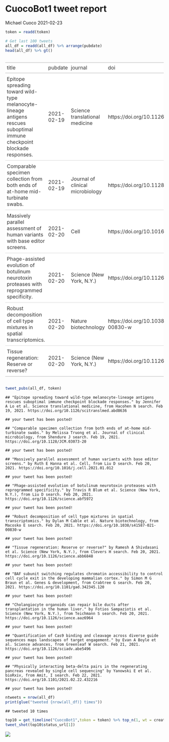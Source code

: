CuocoBot1 tweet report
================
Michael Cuoco
2021-02-23

``` r
token = readd(token)
```

``` r
# Get last 100 tweets
all_df = readd(all_df) %>% arrange(pubdate)
head(all_df) %>% gt()
```

<style>html {
  font-family: -apple-system, BlinkMacSystemFont, 'Segoe UI', Roboto, Oxygen, Ubuntu, Cantarell, 'Helvetica Neue', 'Fira Sans', 'Droid Sans', Arial, sans-serif;
}

#zxgxzwkstc .gt_table {
  display: table;
  border-collapse: collapse;
  margin-left: auto;
  margin-right: auto;
  color: #333333;
  font-size: 16px;
  background-color: #FFFFFF;
  width: auto;
  border-top-style: solid;
  border-top-width: 2px;
  border-top-color: #A8A8A8;
  border-right-style: none;
  border-right-width: 2px;
  border-right-color: #D3D3D3;
  border-bottom-style: solid;
  border-bottom-width: 2px;
  border-bottom-color: #A8A8A8;
  border-left-style: none;
  border-left-width: 2px;
  border-left-color: #D3D3D3;
}

#zxgxzwkstc .gt_heading {
  background-color: #FFFFFF;
  text-align: center;
  border-bottom-color: #FFFFFF;
  border-left-style: none;
  border-left-width: 1px;
  border-left-color: #D3D3D3;
  border-right-style: none;
  border-right-width: 1px;
  border-right-color: #D3D3D3;
}

#zxgxzwkstc .gt_title {
  color: #333333;
  font-size: 125%;
  font-weight: initial;
  padding-top: 4px;
  padding-bottom: 4px;
  border-bottom-color: #FFFFFF;
  border-bottom-width: 0;
}

#zxgxzwkstc .gt_subtitle {
  color: #333333;
  font-size: 85%;
  font-weight: initial;
  padding-top: 0;
  padding-bottom: 4px;
  border-top-color: #FFFFFF;
  border-top-width: 0;
}

#zxgxzwkstc .gt_bottom_border {
  border-bottom-style: solid;
  border-bottom-width: 2px;
  border-bottom-color: #D3D3D3;
}

#zxgxzwkstc .gt_col_headings {
  border-top-style: solid;
  border-top-width: 2px;
  border-top-color: #D3D3D3;
  border-bottom-style: solid;
  border-bottom-width: 2px;
  border-bottom-color: #D3D3D3;
  border-left-style: none;
  border-left-width: 1px;
  border-left-color: #D3D3D3;
  border-right-style: none;
  border-right-width: 1px;
  border-right-color: #D3D3D3;
}

#zxgxzwkstc .gt_col_heading {
  color: #333333;
  background-color: #FFFFFF;
  font-size: 100%;
  font-weight: normal;
  text-transform: inherit;
  border-left-style: none;
  border-left-width: 1px;
  border-left-color: #D3D3D3;
  border-right-style: none;
  border-right-width: 1px;
  border-right-color: #D3D3D3;
  vertical-align: bottom;
  padding-top: 5px;
  padding-bottom: 6px;
  padding-left: 5px;
  padding-right: 5px;
  overflow-x: hidden;
}

#zxgxzwkstc .gt_column_spanner_outer {
  color: #333333;
  background-color: #FFFFFF;
  font-size: 100%;
  font-weight: normal;
  text-transform: inherit;
  padding-top: 0;
  padding-bottom: 0;
  padding-left: 4px;
  padding-right: 4px;
}

#zxgxzwkstc .gt_column_spanner_outer:first-child {
  padding-left: 0;
}

#zxgxzwkstc .gt_column_spanner_outer:last-child {
  padding-right: 0;
}

#zxgxzwkstc .gt_column_spanner {
  border-bottom-style: solid;
  border-bottom-width: 2px;
  border-bottom-color: #D3D3D3;
  vertical-align: bottom;
  padding-top: 5px;
  padding-bottom: 6px;
  overflow-x: hidden;
  display: inline-block;
  width: 100%;
}

#zxgxzwkstc .gt_group_heading {
  padding: 8px;
  color: #333333;
  background-color: #FFFFFF;
  font-size: 100%;
  font-weight: initial;
  text-transform: inherit;
  border-top-style: solid;
  border-top-width: 2px;
  border-top-color: #D3D3D3;
  border-bottom-style: solid;
  border-bottom-width: 2px;
  border-bottom-color: #D3D3D3;
  border-left-style: none;
  border-left-width: 1px;
  border-left-color: #D3D3D3;
  border-right-style: none;
  border-right-width: 1px;
  border-right-color: #D3D3D3;
  vertical-align: middle;
}

#zxgxzwkstc .gt_empty_group_heading {
  padding: 0.5px;
  color: #333333;
  background-color: #FFFFFF;
  font-size: 100%;
  font-weight: initial;
  border-top-style: solid;
  border-top-width: 2px;
  border-top-color: #D3D3D3;
  border-bottom-style: solid;
  border-bottom-width: 2px;
  border-bottom-color: #D3D3D3;
  vertical-align: middle;
}

#zxgxzwkstc .gt_striped {
  background-color: rgba(128, 128, 128, 0.05);
}

#zxgxzwkstc .gt_from_md > :first-child {
  margin-top: 0;
}

#zxgxzwkstc .gt_from_md > :last-child {
  margin-bottom: 0;
}

#zxgxzwkstc .gt_row {
  padding-top: 8px;
  padding-bottom: 8px;
  padding-left: 5px;
  padding-right: 5px;
  margin: 10px;
  border-top-style: solid;
  border-top-width: 1px;
  border-top-color: #D3D3D3;
  border-left-style: none;
  border-left-width: 1px;
  border-left-color: #D3D3D3;
  border-right-style: none;
  border-right-width: 1px;
  border-right-color: #D3D3D3;
  vertical-align: middle;
  overflow-x: hidden;
}

#zxgxzwkstc .gt_stub {
  color: #333333;
  background-color: #FFFFFF;
  font-size: 100%;
  font-weight: initial;
  text-transform: inherit;
  border-right-style: solid;
  border-right-width: 2px;
  border-right-color: #D3D3D3;
  padding-left: 12px;
}

#zxgxzwkstc .gt_summary_row {
  color: #333333;
  background-color: #FFFFFF;
  text-transform: inherit;
  padding-top: 8px;
  padding-bottom: 8px;
  padding-left: 5px;
  padding-right: 5px;
}

#zxgxzwkstc .gt_first_summary_row {
  padding-top: 8px;
  padding-bottom: 8px;
  padding-left: 5px;
  padding-right: 5px;
  border-top-style: solid;
  border-top-width: 2px;
  border-top-color: #D3D3D3;
}

#zxgxzwkstc .gt_grand_summary_row {
  color: #333333;
  background-color: #FFFFFF;
  text-transform: inherit;
  padding-top: 8px;
  padding-bottom: 8px;
  padding-left: 5px;
  padding-right: 5px;
}

#zxgxzwkstc .gt_first_grand_summary_row {
  padding-top: 8px;
  padding-bottom: 8px;
  padding-left: 5px;
  padding-right: 5px;
  border-top-style: double;
  border-top-width: 6px;
  border-top-color: #D3D3D3;
}

#zxgxzwkstc .gt_table_body {
  border-top-style: solid;
  border-top-width: 2px;
  border-top-color: #D3D3D3;
  border-bottom-style: solid;
  border-bottom-width: 2px;
  border-bottom-color: #D3D3D3;
}

#zxgxzwkstc .gt_footnotes {
  color: #333333;
  background-color: #FFFFFF;
  border-bottom-style: none;
  border-bottom-width: 2px;
  border-bottom-color: #D3D3D3;
  border-left-style: none;
  border-left-width: 2px;
  border-left-color: #D3D3D3;
  border-right-style: none;
  border-right-width: 2px;
  border-right-color: #D3D3D3;
}

#zxgxzwkstc .gt_footnote {
  margin: 0px;
  font-size: 90%;
  padding: 4px;
}

#zxgxzwkstc .gt_sourcenotes {
  color: #333333;
  background-color: #FFFFFF;
  border-bottom-style: none;
  border-bottom-width: 2px;
  border-bottom-color: #D3D3D3;
  border-left-style: none;
  border-left-width: 2px;
  border-left-color: #D3D3D3;
  border-right-style: none;
  border-right-width: 2px;
  border-right-color: #D3D3D3;
}

#zxgxzwkstc .gt_sourcenote {
  font-size: 90%;
  padding: 4px;
}

#zxgxzwkstc .gt_left {
  text-align: left;
}

#zxgxzwkstc .gt_center {
  text-align: center;
}

#zxgxzwkstc .gt_right {
  text-align: right;
  font-variant-numeric: tabular-nums;
}

#zxgxzwkstc .gt_font_normal {
  font-weight: normal;
}

#zxgxzwkstc .gt_font_bold {
  font-weight: bold;
}

#zxgxzwkstc .gt_font_italic {
  font-style: italic;
}

#zxgxzwkstc .gt_super {
  font-size: 65%;
}

#zxgxzwkstc .gt_footnote_marks {
  font-style: italic;
  font-size: 65%;
}
</style>
<div id="zxgxzwkstc" style="overflow-x:auto;overflow-y:auto;width:auto;height:auto;"><table class="gt_table">
  
  <thead class="gt_col_headings">
    <tr>
      <th class="gt_col_heading gt_columns_bottom_border gt_left" rowspan="1" colspan="1">title</th>
      <th class="gt_col_heading gt_columns_bottom_border gt_left" rowspan="1" colspan="1">pubdate</th>
      <th class="gt_col_heading gt_columns_bottom_border gt_left" rowspan="1" colspan="1">journal</th>
      <th class="gt_col_heading gt_columns_bottom_border gt_left" rowspan="1" colspan="1">doi</th>
      <th class="gt_col_heading gt_columns_bottom_border gt_center" rowspan="1" colspan="1">first_author</th>
      <th class="gt_col_heading gt_columns_bottom_border gt_center" rowspan="1" colspan="1">last_author</th>
      <th class="gt_col_heading gt_columns_bottom_border gt_left" rowspan="1" colspan="1">search</th>
    </tr>
  </thead>
  <tbody class="gt_table_body">
    <tr>
      <td class="gt_row gt_left">Epitope spreading toward wild-type melanocyte-lineage antigens rescues suboptimal immune checkpoint blockade responses.</td>
      <td class="gt_row gt_left">2021-02-19</td>
      <td class="gt_row gt_left">Science translational medicine</td>
      <td class="gt_row gt_left">https://doi.org/10.1126/scitranslmed.abd8636</td>
      <td class="gt_row gt_center">Jennifer A Lo</td>
      <td class="gt_row gt_center">David E Fisher</td>
      <td class="gt_row gt_left">Hacohen N</td>
    </tr>
    <tr>
      <td class="gt_row gt_left">Comparable specimen collection from both ends of at-home mid-turbinate swabs.</td>
      <td class="gt_row gt_left">2021-02-19</td>
      <td class="gt_row gt_left">Journal of clinical microbiology</td>
      <td class="gt_row gt_left">https://doi.org/10.1128/JCM.03073-20</td>
      <td class="gt_row gt_center">Melissa Truong</td>
      <td class="gt_row gt_center">Lea M Starita</td>
      <td class="gt_row gt_left">Shendure J</td>
    </tr>
    <tr>
      <td class="gt_row gt_left">Massively parallel assessment of human variants with base editor screens.</td>
      <td class="gt_row gt_left">2021-02-20</td>
      <td class="gt_row gt_left">Cell</td>
      <td class="gt_row gt_left">https://doi.org/10.1016/j.cell.2021.01.012</td>
      <td class="gt_row gt_center">Ruth E Hanna</td>
      <td class="gt_row gt_center">John G Doench</td>
      <td class="gt_row gt_left">Liu D</td>
    </tr>
    <tr>
      <td class="gt_row gt_left">Phage-assisted evolution of botulinum neurotoxin proteases with reprogrammed specificity.</td>
      <td class="gt_row gt_left">2021-02-20</td>
      <td class="gt_row gt_left">Science (New York, N.Y.)</td>
      <td class="gt_row gt_left">https://doi.org/10.1126/science.abf5972</td>
      <td class="gt_row gt_center">Travis R Blum</td>
      <td class="gt_row gt_center">David R Liu</td>
      <td class="gt_row gt_left">Liu D</td>
    </tr>
    <tr>
      <td class="gt_row gt_left">Robust decomposition of cell type mixtures in spatial transcriptomics.</td>
      <td class="gt_row gt_left">2021-02-20</td>
      <td class="gt_row gt_left">Nature biotechnology</td>
      <td class="gt_row gt_left">https://doi.org/10.1038/s41587-021-00830-w</td>
      <td class="gt_row gt_center">Dylan M Cable</td>
      <td class="gt_row gt_center">Rafael A Irizarry</td>
      <td class="gt_row gt_left">Macosko E</td>
    </tr>
    <tr>
      <td class="gt_row gt_left">Tissue regeneration: Reserve or reverse?</td>
      <td class="gt_row gt_left">2021-02-20</td>
      <td class="gt_row gt_left">Science (New York, N.Y.)</td>
      <td class="gt_row gt_left">https://doi.org/10.1126/science.abb6848</td>
      <td class="gt_row gt_center">Ramesh A Shivdasani</td>
      <td class="gt_row gt_center">Frederic J de Sauvage</td>
      <td class="gt_row gt_left">Clevers H</td>
    </tr>
  </tbody>
  
  
</table></div>

``` r
tweet_pubs(all_df, token)
```

    ## "Epitope spreading toward wild-type melanocyte-lineage antigens rescues suboptimal immune checkpoint blockade responses." by Jennifer A Lo et al. Science translational medicine, from Hacohen N search. Feb 19, 2021. https://doi.org/10.1126/scitranslmed.abd8636

    ## your tweet has been posted!

    ## "Comparable specimen collection from both ends of at-home mid-turbinate swabs." by Melissa Truong et al. Journal of clinical microbiology, from Shendure J search. Feb 19, 2021. https://doi.org/10.1128/JCM.03073-20

    ## your tweet has been posted!

    ## "Massively parallel assessment of human variants with base editor screens." by Ruth E Hanna et al. Cell, from Liu D search. Feb 20, 2021. https://doi.org/10.1016/j.cell.2021.01.012

    ## your tweet has been posted!

    ## "Phage-assisted evolution of botulinum neurotoxin proteases with reprogrammed specificity." by Travis R Blum et al. Science (New York, N.Y.), from Liu D search. Feb 20, 2021. https://doi.org/10.1126/science.abf5972

    ## your tweet has been posted!

    ## "Robust decomposition of cell type mixtures in spatial transcriptomics." by Dylan M Cable et al. Nature biotechnology, from Macosko E search. Feb 20, 2021. https://doi.org/10.1038/s41587-021-00830-w

    ## your tweet has been posted!

    ## "Tissue regeneration: Reserve or reverse?" by Ramesh A Shivdasani et al. Science (New York, N.Y.), from Clevers H search. Feb 20, 2021. https://doi.org/10.1126/science.abb6848

    ## your tweet has been posted!

    ## "BAF subunit switching regulates chromatin accessibility to control cell cycle exit in the developing mammalian cortex." by Simon M G Braun et al. Genes & development, from Crabtree G search. Feb 20, 2021. https://doi.org/10.1101/gad.342345.120

    ## your tweet has been posted!

    ## "Cholangiocyte organoids can repair bile ducts after transplantation in the human liver." by Fotios Sampaziotis et al. Science (New York, N.Y.), from Teichmann S search. Feb 20, 2021. https://doi.org/10.1126/science.aaz6964

    ## your tweet has been posted!

    ## "Quantification of Cas9 binding and cleavage across diverse guide sequences maps landscapes of target engagement." by Evan A Boyle et al. Science advances, from Greenleaf W search. Feb 21, 2021. https://doi.org/10.1126/sciadv.abe5496

    ## your tweet has been posted!

    ## "Physically interacting beta-delta pairs in the regenerating pancreas revealed by single cell sequencing" by Yanowski E et al. bioRxiv, from Amit, I search. Feb 22, 2021. https://doi.org/10.1101/2021.02.22.432216

    ## your tweet has been posted!

``` r
ntweets = nrow(all_df)
print(glue("tweeted {nrow(all_df)} times"))
```

    ## tweeted 10 times

``` r
top10 = get_timeline("CuocoBot1",token = token) %>% top_n(1, wt = created_at)
tweet_shot(top10$status_url[1])
```

![](tweet_report_files/figure-gfm/10%20tweets-1.png)<!-- -->

